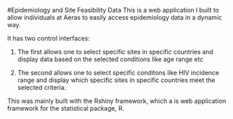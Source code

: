 #Epidemiology and Site Feasibility Data
This is a web application I built to allow individuals at Aeras to easily
access epidemiology data in a dynamic way.

It has two control interfaces:

1. The first allows one to select specific sites in specific countries and display data based on the selected conditions like age range etc

2. The second allows one to select specific conditons like HIV incidence range and display which specific sites in specific countries meet the selected criteria.

This was mainly built with the Rshiny framework, which a is web application framework for the statistical package, R.